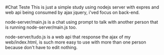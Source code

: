 #Chat Teste
This is just a simple study using nodejs server with expres and web api being consumed by ajax jquery, i'ved focus on back-end.

node-server/main.js is a chat using prompt to talk with another person that is running node-server/main.js too.

node-server/tudo.js is a web api that response the ajax of my web/index.html, is such more easy to use with more than one person because don't have to edit nothing.

